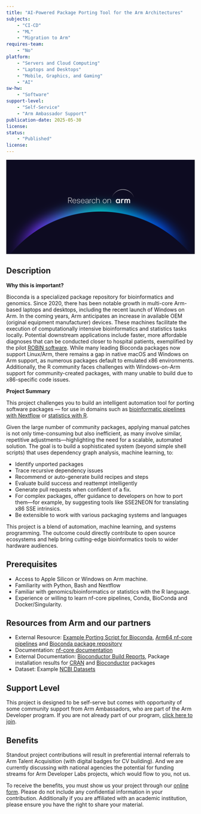 ```yaml
---
title: "AI-Powered Package Porting Tool for the Arm Architectures"
subjects:
    - "CI-CD"
    - "ML"
    - "Migration to Arm"
requires-team:
    - "No"
platform:
    - "Servers and Cloud Computing"
    - "Laptops and Desktops"
    - "Mobile, Graphics, and Gaming"
    - "AI"
sw-hw:
    - "Software"
support-level: 
    - "Self-Service"
    - "Arm Ambassador Support"
publication-date: 2025-05-30
license:
status:
    - "Published" 
license: 
---
```


![research_on_arm](../../images/Research_on_arm_banner.png)

## Description

**Why this is important?** 

Bioconda is a specialized package repository for bioinformatics and genomics. Since 2020, there has been notable growth in multi-core Arm-based laptops and desktops, including the recent launch of Windows on Arm. In the coming years, Arm anticipates an increase in available OEM (original equipment manufacturer) devices. These machines facilitate the execution of computationally intensive bioinformatics and statistics tasks locally. Potential downstream applications include faster, more affordable diagnoses that can be conducted closer to hospital patients, exemplified by the pilot [ROBIN software](https://www.nottingham.ac.uk/news/genetic-brain-tumour-diagnosis). While many leading Bioconda packages now support Linux/Arm, there remains a gap in native macOS and Windows on Arm support, as numerous packages default to emulated x86 environments. Additionally, the R community faces challenges with Windows-on-Arm support for community-created packages, with many unable to build due to x86-specific code issues.

**Project Summary**

This project challenges you to build an intelligent automation tool for porting software packages — for use in domains such as [bioinformatic pipelines with Nextflow](https://github.com/arm-university/Arm-Developer-Labs/blob/main/Projects/Projects/Bioinformatic-Pipeline-Analysis.md) or [statistics with R](https://github.com/arm-university/Arm-Developer-Labs/blob/main/Projects/Projects/R-Arm-Community-Support.md).

Given the large number of community packages, applying manual patches is not only time-consuming but also inefficient, as many involve similar, repetitive adjustments—highlighting the need for a scalable, automated solution.
The goal is to build a sophisticated system (beyond simple shell scripts) that uses dependency graph analysis, machine learning, to:

- Identify unported packages
- Trace recursive dependency issues
- Recommend or auto-generate build recipes and steps
- Evaluate build success and reattempt intelligently
- Generate pull requests when confident of a fix. 
- For complex packages, offer guidance to developers on how to port them—for example, by suggesting tools like SSE2NEON for translating x86 SSE intrinsics.
- Be extensible to work with various  packaging systems and languages

This project is a blend of automation, machine learning, and systems programming. The outcome could directly contribute to open source ecosystems and help bring cutting-edge bioinformatics tools to wider hardware audiences.

## Prerequisites

- Access to Apple Silicon or Windows on Arm machine. 
- Familiarity with Python, Bash and Nextflow
- Familiar with genomics/bioinformatics or statistics with the R language. 
- Experience or willing to learn nf-core pipelines, Conda, BioConda and Docker/Singularity.


## Resources from Arm and our partners

- External Resource: [Example Porting Script for Bioconda](https://github.com/dslarm/bioconda-contrib-notes/tree/main), [Arm64 nf-core pipelines](https://github.com/ewels/nf-core-arm-discovery/tree/main) and [Bioconda package repository](https://bioconda.github.io/)
- Documentation: [nf-core documentation](https://nf-co.re/docs/)
- External Documentation: [Bioconductor Build Reports](https://bioconductor.org/checkResults/), Package installation results for [CRAN](https://www.r-project.org/nosvn/winutf8/ucrt3/CRAN_aarch64/install_out/) and [Bioconductor](https://www.r-project.org/nosvn/winutf8/ucrt3/BIOC_aarch64/install_out/) packages
- Dataset: Example [NCBI Datasets](https://www.ncbi.nlm.nih.gov/datasets/)

## Support Level

This project is designed to be self-serve but comes with opportunity of some community support from Arm Ambassadors, who are part of the Arm Developer program. If you are not already part of our program, [click here to join](https://www.arm.com/resources/developer-program?#register).

## Benefits 

Standout project contributions will result in preferential internal referrals to Arm Talent Acquisition (with digital badges for CV building).  And we are currently discussing with national agencies the potential for funding streams for Arm Developer Labs projects, which would flow to you, not us.

To receive the benefits, you must show us your project through our [online form](https://forms.office.com/e/VZnJQLeRhD). Please do not include any confidential information in your contribution. Additionally if you are affiliated with an academic institution, please ensure you have the right to share your material.